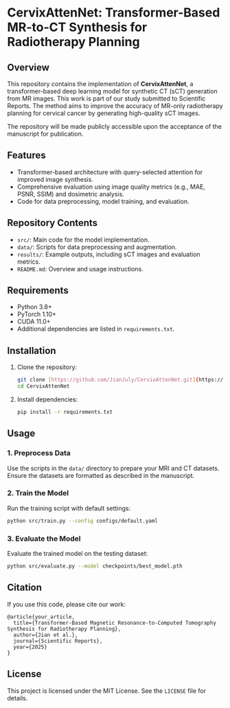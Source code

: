 # CervixAttenNet: Transformer-Based MR-to-CT Synthesis for Radiotherapy Planning

## Overview

This repository contains the implementation of **CervixAttenNet**, a transformer-based deep learning model for synthetic CT (sCT) generation from MR images. This work is part of our study submitted to Scientific Reports. The method aims to improve the accuracy of MR-only radiotherapy planning for cervical cancer by generating high-quality sCT images.

The repository will be made publicly accessible upon the acceptance of the manuscript for publication.

## Features

- Transformer-based architecture with query-selected attention for improved image synthesis.
- Comprehensive evaluation using image quality metrics (e.g., MAE, PSNR, SSIM) and dosimetric analysis.
- Code for data preprocessing, model training, and evaluation.

## Repository Contents

- `src/`: Main code for the model implementation.
- `data/`: Scripts for data preprocessing and augmentation.
- `results/`: Example outputs, including sCT images and evaluation metrics.
- `README.md`: Overview and usage instructions.

## Requirements

- Python 3.8+
- PyTorch 1.10+
- CUDA 11.0+
- Additional dependencies are listed in `requirements.txt`.

## Installation

1. Clone the repository:
   ```bash
   git clone [https://github.com/JianJuly/CervixAttenNet.git](https://github.com/JianJuly/CervixAttenNet.git)
   cd CervixAttenNet
   ```

2. Install dependencies:
   ```bash
   pip install -r requirements.txt
   ```

## Usage

### 1. Preprocess Data
Use the scripts in the `data/` directory to prepare your MRI and CT datasets. Ensure the datasets are formatted as described in the manuscript.

### 2. Train the Model
Run the training script with default settings:
   ```bash
   python src/train.py --config configs/default.yaml
   ```

### 3. Evaluate the Model
Evaluate the trained model on the testing dataset:
   ```bash
   python src/evaluate.py --model checkpoints/best_model.pth
   ```

## Citation

If you use this code, please cite our work:
```
@article{your_article,
  title={Transformer-Based Magnetic Resonance-to-Computed Tomography Synthesis for Radiotherapy Planning},
  author={Jian et al.},
  journal={Scientific Reports},
  year={2025}
}
```

## License

This project is licensed under the MIT License. See the `LICENSE` file for details.
